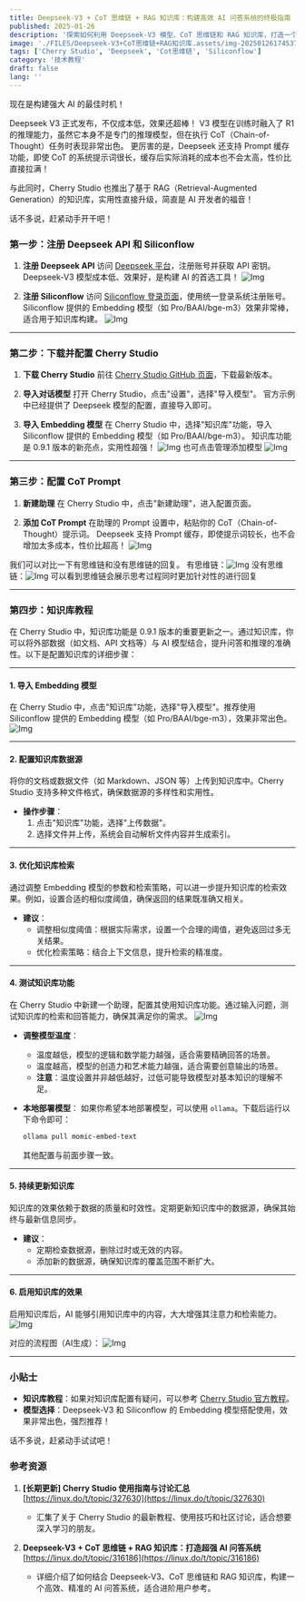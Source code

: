 ```yaml
---
title: Deepseek-V3 + CoT 思维链 + RAG 知识库：构建高效 AI 问答系统的终极指南
published: 2025-01-26
description: '探索如何利用 Deepseek-V3 模型、CoT 思维链和 RAG 知识库，打造一个高效、精准的 AI 问答系统。从模型配置到知识库优化，本指南将带你一步步掌握核心技巧，提升 AI 的推理能力和知识检索效果。无论你是开发者还是 AI 爱好者，都能从中获得实用价值！'
image: './FILES/Deepseek-V3+CoT思维链+RAG知识库.assets/img-20250126174537.png'
tags: ['Cherry Studio', 'Deepseek', 'Cot思维链', 'Siliconflow']
category: '技术教程'
draft: false
lang: ''
---
```


现在是构建强大 AI 的最佳时机！

Deepseek V3 正式发布，不仅成本低，效果还超棒！
V3 模型在训练时融入了 R1 的推理能力，虽然它本身不是专门的推理模型，但在执行 CoT（Chain-of-Thought）任务时表现非常出色。
更厉害的是，Deepseek 还支持 Prompt 缓存功能，即使 CoT 的系统提示词很长，缓存后实际消耗的成本也不会太高，性价比直接拉满！

与此同时，Cherry Studio 也推出了基于 RAG（Retrieval-Augmented Generation）的知识库，实用性直接升级，简直是 AI 开发者的福音！

话不多说，赶紧动手开干吧！

### 第一步：注册 Deepseek API 和 Siliconflow
1. **注册 Deepseek API**
   访问 [Deepseek 平台](https://platform.deepseek.com)，注册账号并获取 API 密钥。
   Deepseek-V3 模型成本低、效果好，是构建 AI 的首选工具！
    ![Img](./FILES/Deepseek-V3+CoT思维链+RAG知识库.assets/img-20250126165923.png)


2. **注册 Siliconflow**
   访问 [Siliconflow 登录页面](https://account.siliconflow.cn)，使用统一登录系统注册账号。
   Siliconflow 提供的 Embedding 模型（如 Pro/BAAI/bge-m3）效果非常棒，适合用于知识库构建。
    ![Img](./FILES/Deepseek-V3+CoT思维链+RAG知识库.assets/img-20250126170532.png)

---

### 第二步：下载并配置 Cherry Studio
1. **下载 Cherry Studio**
   前往 [Cherry Studio GitHub 页面](https://github.com/CherryHQ/cherry-studio/releases)，下载最新版本。

2. **导入对话模型**
   打开 Cherry Studio，点击"设置"，选择"导入模型"。
   官方示例中已经提供了 Deepseek 模型的配置，直接导入即可。
   

1. **导入 Embedding 模型**
   在 Cherry Studio 中，选择"知识库"功能，导入 Siliconflow 提供的 Embedding 模型（如 Pro/BAAI/bge-m3）。
   知识库功能是 0.9.1 版本的新亮点，实用性超强！
     ![Img](./FILES/Deepseek-V3+CoT思维链+RAG知识库.assets/img-20250126170730.png)
    也可点击管理添加模型
    ![Img](./FILES/Deepseek-V3+CoT思维链+RAG知识库.assets/img-20250126170850.png)

---

### 第三步：配置 CoT Prompt
1. **新建助理**
   在 Cherry Studio 中，点击"新建助理"，进入配置页面。

2. **添加 CoT Prompt**
   在助理的 Prompt 设置中，粘贴你的 CoT（Chain-of-Thought）提示词。
   Deepseek 支持 Prompt 缓存，即使提示词较长，也不会增加太多成本，性价比超高！
    ![Img](./FILES/Deepseek-V3+CoT思维链+RAG知识库.assets/img-20250126171047.png)

我们可以对比一下有思维链和没有思维链的回复。
有思维链：![Img](./FILES/Deepseek-V3+CoT思维链+RAG知识库.assets/img-20250126171243.png)
没有思维链：![Img](./FILES/Deepseek-V3+CoT思维链+RAG知识库.assets/img-20250126171414.png)
可以看到思维链会展示思考过程同时更加针对性的进行回复

---

### 第四步：知识库教程

在 Cherry Studio 中，知识库功能是 0.9.1 版本的重要更新之一。通过知识库，你可以将外部数据（如文档、API 文档等）与 AI 模型结合，提升问答和推理的准确性。以下是配置知识库的详细步骤：

---

#### 1. **导入 Embedding 模型**
在 Cherry Studio 中，点击"知识库"功能，选择"导入模型"。推荐使用 Siliconflow 提供的 Embedding 模型（如 Pro/BAAI/bge-m3），效果非常出色。
![Img](./FILES/Deepseek-V3+CoT思维链+RAG知识库.assets/img-20250126172002.png)

---

#### 2. **配置知识库数据源**
将你的文档或数据文件（如 Markdown、JSON 等）上传到知识库中。Cherry Studio 支持多种文件格式，确保数据源的多样性和实用性。
- **操作步骤**：
  1. 点击"知识库"功能，选择"上传数据"。
  2. 选择文件并上传，系统会自动解析文件内容并生成索引。

---

#### 3. **优化知识库检索**
通过调整 Embedding 模型的参数和检索策略，可以进一步提升知识库的检索效果。例如，设置合适的相似度阈值，确保返回的结果既准确又相关。
- **建议**：
  - 调整相似度阈值：根据实际需求，设置一个合理的阈值，避免返回过多无关结果。
  - 优化检索策略：结合上下文信息，提升检索的精准度。

---

#### 4. **测试知识库功能**
在 Cherry Studio 中新建一个助理，配置其使用知识库功能。通过输入问题，测试知识库的检索和回答能力，确保其满足你的需求。
![Img](./FILES/Deepseek-V3+CoT思维链+RAG知识库.assets/img-20250126172107.png)

- **调整模型温度**：
  - 温度越低，模型的逻辑和数学能力越强，适合需要精确回答的场景。
  - 温度越高，模型的创造力和艺术能力越强，适合需要创意输出的场景。
  - **注意**：温度设置并非越低越好，过低可能导致模型对基本知识的理解不足。

- **本地部署模型**：
  如果你希望本地部署模型，可以使用 `ollama`。下载后运行以下命令即可：
  ```bash
  ollama pull momic-embed-text
  ```
  其他配置与前面步骤一致。

---

#### 5. **持续更新知识库**
知识库的效果依赖于数据的质量和时效性。定期更新知识库中的数据源，确保其始终与最新信息同步。
- **建议**：
  - 定期检查数据源，删除过时或无效的内容。
  - 添加新的数据源，确保知识库的覆盖范围不断扩大。

---

#### 6. **启用知识库的效果**
启用知识库后，AI 能够引用知识库中的内容，大大增强其注意力和检索能力。
![Img](./FILES/Deepseek-V3+CoT思维链+RAG知识库.assets/img-20250126172729.png)

对应的流程图（AI生成）：
![Img](./FILES/Deepseek-V3+CoT思维链+RAG知识库.assets/img-20250128213546.png)


---


### 小贴士
- **知识库教程**：如果对知识库配置有疑问，可以参考 [Cherry Studio 官方教程](https://cherry-ai.com)。
- **模型选择**：Deepseek-V3 和 Siliconflow 的 Embedding 模型搭配使用，效果非常出色，强烈推荐！

话不多说，赶紧动手试试吧！

### 参考资源

1. **[长期更新] Cherry Studio 使用指南与讨论汇总**
   [https://linux.do/t/topic/327630](https://linux.do/t/topic/327630)
   - 汇集了关于 Cherry Studio 的最新教程、使用技巧和社区讨论，适合想要深入学习的朋友。

2. **Deepseek-V3 + CoT 思维链 + RAG 知识库：打造超强 AI 问答系统**
   [https://linux.do/t/topic/316186](https://linux.do/t/topic/316186)
   - 详细介绍了如何结合 Deepseek-V3、CoT 思维链和 RAG 知识库，构建一个高效、精准的 AI 问答系统，适合进阶用户参考。